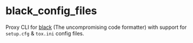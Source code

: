 # black_config_files

Proxy CLI for [black](https://pypi.org/project/black/) (The uncompromising code formatter) with support for `setup.cfg` & `tox.ini` config files.

